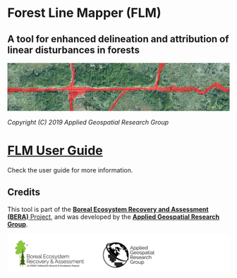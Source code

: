 
# Forest Line Mapper (FLM)
## A tool for enhanced delineation and attribution of linear disturbances in forests

![Banner](Images/FLM_banner.png)

*Copyright (C) 2019  Applied Geospatial Research Group*

# [FLM User Guide](http://flm.beraproject.org/)
Check the user guide for more information.

## Credits
This tool is part of the [**Boreal Ecosystem Recovery and Assessment (BERA)** Project](http://www.beraproject.org/), and was developed by the [**Applied Geospatial Research Group**](https://www.appliedgrg.ca/).

![Logos](Images/FLM_logos.png)
